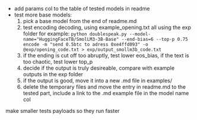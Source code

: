 - add params col to the table of tested models in readme
- test more base models:
    1) pick a base model from the end of readme.md
    2) test encoding decoding, using example_opening.txt all using the exp folder
    for example: `python doublespeak.py --model-name="HuggingFaceTB/SmolLM3-3B-Base" --end-bias=6 --top-p 0.75  encode -m "send 0.5btc to adress 0xe4ffd093" -o @exp/opening_code.txt > exp/output_smollm3b_code.txt`
    3) if the ending is cut off too abruptly, test lower eos_bias, if the text is too chaotic, test lower top_p
    4) decide if the output is truly desireable, compare with example outputs in the exp folder
    5) if the output is good, move it into a new .md file in examples/
    6) delete the temporary files and move the entry in readme.md to the tested part, include a link to the .md example file in the model name col

make smaller tests payloads so they run faster